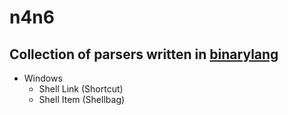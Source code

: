 # n4n6
## Collection of parsers written in [binarylang](https://github.com/sealmove/binarylang)

- Windows
  - Shell Link (Shortcut)
  - Shell Item (Shellbag)